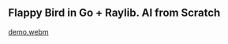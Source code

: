 ## Flappy Bird in Go + Raylib. AI from Scratch
[demo.webm](https://github.com/user-attachments/assets/10a98e98-b76a-402e-94aa-39add5bec3de)
